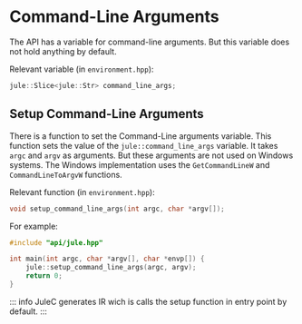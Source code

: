 # Command-Line Arguments

The API has a variable for command-line arguments. But this variable does not hold anything by default.

Relevant variable (in `environment.hpp`):
```cpp
jule::Slice<jule::Str> command_line_args;
```

## Setup Command-Line Arguments

There is a function to set the Command-Line arguments variable. This function sets the value of the `jule::command_line_args` variable. It takes `argc` and `argv` as arguments. But these arguments are not used on Windows systems. The Windows implementation uses the `GetCommandLineW` and `CommandLineToArgvW` functions.

Relevant function (in `environment.hpp`):
```cpp
void setup_command_line_args(int argc, char *argv[]);
```

For example:
```cpp
#include "api/jule.hpp"

int main(int argc, char *argv[], char *envp[]) {
    jule::setup_command_line_args(argc, argv);
    return 0;
}
```

::: info
JuleC generates IR wich is calls the setup function in entry point by default.
:::
